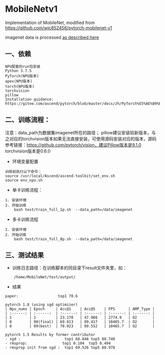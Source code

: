 # MobileNetv1
Implementation of MobileNet, modified from https://github.com/wjc852456/pytorch-mobilenet-v1

imagenet data is processed [as described here](https://github.com/facebook/fb.resnet.torch/blob/master/INSTALL.md#download-the-imagenet-dataset)

## 一、依赖

    NPU配套的run包安装
    Python 3.7.5
    PyTorch(NPU版本)
    apex(NPU版本)
    torch(NPU版本)
    torchvision
    pillow
    Installation guidance: https://gitee.com/ascend/pytorch/blob/master/docs/zh/PyTorch%E5%AE%89%E8%A3%85%E6%8C%87%E5%8D%97/PyTorch%E5%AE%89%E8%A3%85%E6%8C%87%E5%8D%97.md 

## 二、训练流程：

注意：data_path为数据集imagenet所在的路径；
     pillow建议安装较新版本，与之对应的torchvision版本如果无法直接安装，可使用源码安装对应的版本，源码参考链接：https://github.com/pytorch/vision，建议Pillow版本是9.1.0 torchvision版本是0.6.0

- 环境变量配置

```shell
训练前执行以下命令：
source /usr/local/Ascend/ascend-toolkit/set_env.sh	
source env_npu.sh					
```
- 单卡训练流程：

```shell
1. 安装环境
2. 开始训练
    bash test/train_full_1p.sh  --data_path=/data/imagenet
```
- 多卡训练流程

```shell
1. 安装环境
2. 开始训练
    bash test/train_full_8p.sh  --data_path=/data/imagenet
```

## 三、测试结果

- 训练日志路径：在训练脚本的同目录下result文件夹里，如：
```
    /home/MobileNet/test/output/
```
- 结果
```
paper:                  top1 70.6

pytorch 1.8 (using sgd optimizer)
| Npu_nums | Epoch     | Acc@1    | Acc@5    | FPS      | AMP_Type |
| :------: | :------:  | :------: | :------: | :------: | :------: |
| 1        | 1         | 23.170   | 47.908   | 2774.9   | O2       |
| 8        | 90(final) | 69.813   | 89.417   | 10465.7  | O2       |
| 8        | 89(best)  | 70.023   | 89.552   | 10465.7  | O2       |

pytorch 1.5 Results by former contributor
- sgd :                    top1 68.848 top5 88.740
- rmsprop:                top1 0.104  top5 0.494
- rmsprop init from sgd :  top1 69.526 top5 88.978
```

